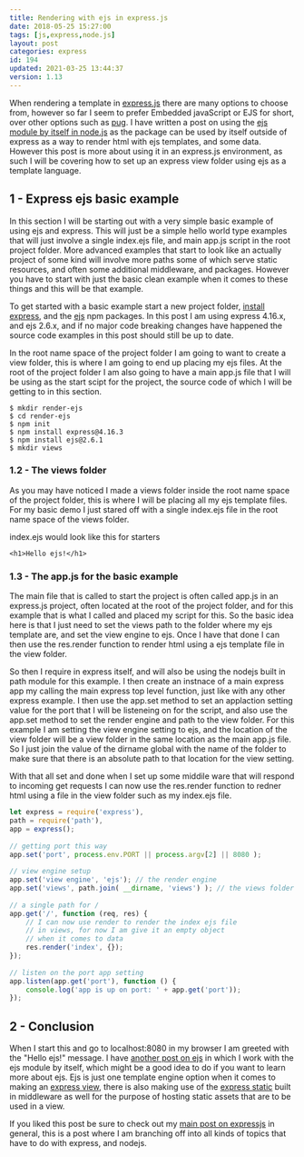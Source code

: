 ```yaml
---
title: Rendering with ejs in express.js
date: 2018-05-25 15:27:00
tags: [js,express,node.js]
layout: post
categories: express
id: 194
updated: 2021-03-25 13:44:37
version: 1.13
---
```


When rendering a template in [express.js](https://expressjs.com/) there are many options to choose from, however so far I seem to prefer Embedded javaScript or EJS for short, over other options such as [pug](/2019/04/16/express-pug/). I have written a post on using the [ejs module by itself in node.js](/2017/12/07/nodejs-ejs-javascript-templates/) as the package can be used by itself outside of express as a way to render html with ejs templates, and some data. However this post is more about using it in an express.js environment, as such I will be covering how to set up an express view folder using ejs as a template language.

<!-- more -->

## 1 - Express ejs basic example

In this section I will be starting out with a very simple basic example of using ejs and express. This will just be a simple hello world type examples that will just involve a single index.ejs file, and main app.js script in the root project folder. More advanced examples that start to look  like an actually project of some kind will involve more paths some of which serve static resources, and often some additional middleware, and packages. However you have to start with just the basic clean example when it comes to these things and this will be that example.

To get started with a basic example start a new project folder, [install express](https://www.npmjs.com/package/express), and the [ejs](https://www.npmjs.com/package/ejs) npm packages. In this post I am using express 4.16.x, and ejs 2.6.x, and if no major code breaking changes have happened the source code examples in this post should still be up to date.

In the root name space of the project folder I am going to want to create a view folder, this is where I am going to end up placing my ejs files. At the root of the project folder I am also going to have a main app.js file that I will be using as the start scipt for the project, the source code of which I will be getting to in this section.

```
$ mkdir render-ejs
$ cd render-ejs
$ npm init
$ npm install express@4.16.3
$ npm install ejs@2.6.1
$ mkdir views
```

### 1.2 - The views folder

As you may have noticed I made a views folder inside the root name space of the project folder, this is where I will be placing all my ejs template files. For my basic demo I just stared off with a single index.ejs file in the root name space of the views folder.

index.ejs would look like this for starters

```
<h1>Hello ejs!</h1>
```

### 1.3 - The app.js for the basic example

The main file that is called to start the project is often called app.js in an express.js project, often located at the root of the project folder, and for this example that is what I called and placed my script for this. So the basic idea here is that I just need to set the views path to the folder where my ejs template are, and set the view engine to ejs. Once I have that done I can then use the res.render function to render html using a ejs template file in the view folder.

So then I require in express itself, and will also be using the nodejs built in path module for this example. I then create an instnace of a main express app my calling the main express top level function, just like with any other express example. I then use the app.set method to set an applaction setting value for the port that I will be listeneing on for the script, and also use the app.set method to set the render engine and path to the view folder. For this example I am setting the view engine setting to ejs, and the location of the view folder will be a view folder in the same location as the main app.js file. So I just join the value of the dirname global with the name of the folder to make sure that there is an absolute path to that location for the view setting.

With that all set and done when I set up some middile ware that will respond to incoming get requests I can now use the res.render function to redner html using a file in the view folder such as my index.ejs file.

```js
let express = require('express'),
path = require('path'),
app = express();
 
// getting port this way
app.set('port', process.env.PORT || process.argv[2] || 8080 );
 
// view engine setup
app.set('view engine', 'ejs'); // the render engine
app.set('views', path.join( __dirname, 'views') ); // the views folder for the *.ejs files
 
// a single path for /
app.get('/', function (req, res) {
    // I can now use render to render the index ejs file
    // in views, for now I am give it an empty object
    // when it comes to data
    res.render('index', {}); 
});
 
// listen on the port app setting
app.listen(app.get('port'), function () {
    console.log('app is up on port: ' + app.get('port'));
});
```

## 2 - Conclusion

When I start this and go to localhost:8080 in my browser I am greeted with the "Hello ejs!" message. I have [another post on ejs](/2017/12/07/nodejs-ejs-javascript-templates/) in which I work with the ejs module by itself, which might be a good idea to do if you want to learn more about ejs. Ejs is just one template engine option when it comes to making an [express view](/2019/04/25/express-view/), there is also making use of the [express static](/2018/05/24/express-static/) built in middleware as well for the purpose of hosting static assets that are to be used in a view.

If you liked this post be sure to check out my [main post on expressjs](/2018/06/12/express/) in general, this is a post where I am branching off into all kinds of topics that have to do with express, and nodejs.

